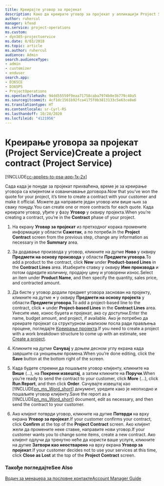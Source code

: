 ```yaml
---
title: Креирајте уговор за пројекат
description: Како да креирате уговор за пројекат у апликацији Project Service
author: ruhercul
manager: kfend
ms.service: project-operations
ms.custom:
- dyn365-projectservice
ms.date: 8/03/2018
ms.topic: article
ms.author: ruhercul
audience: Admin
search.audienceType:
- admin
- customizer
- enduser
search.app:
- D365CE
- D365PS
- ProjectOperations
ms.openlocfilehash: 94dd55559f9eaa71758caba7974b0e3b779c40a5
ms.sourcegitcommit: 4cf1dc1561b92fca4175f0b3813133c5e63ce8e6
ms.translationtype: HT
ms.contentlocale: sr-Cyrl-RS
ms.lasthandoff: 10/28/2020
ms.locfileid: "4121956"
---
```

# <a name="create-a-project-contract-project-service"></a><span data-ttu-id="b54e6-103">Креирање уговора за пројекат (Project Service)</span><span class="sxs-lookup"><span data-stu-id="b54e6-103">Create a project contract (Project Service)</span></span>

[!INCLUDE[cc-applies-to-psa-app-1x-2x](../includes/cc-applies-to-psa-app-1x-2x.md)]

<span data-ttu-id="b54e6-104">Сада када је понуде за пројекат прихваћена, време је за креирање уговора са клијентом и озваничавање договора.</span><span class="sxs-lookup"><span data-stu-id="b54e6-104">Now that you’ve won the quote for your project, it’s time to create a contract with your customer and make it official.</span></span> <span data-ttu-id="b54e6-105">Можете да направите један уговор или више њих за сваку понуду.</span><span class="sxs-lookup"><span data-stu-id="b54e6-105">You can create one or more contracts for each quote.</span></span> <span data-ttu-id="b54e6-106">Када креирате уговор, уђите у фазу **Уговор** у оквиру пројекта.</span><span class="sxs-lookup"><span data-stu-id="b54e6-106">When you’re creating a contract, you’re in the **Contract** phase of your project.</span></span>  
  
1. <span data-ttu-id="b54e6-107">На екрану **Уговор за пројекат** из претходног корака промените информације у области **Сажетак**, а по потреби.</span><span class="sxs-lookup"><span data-stu-id="b54e6-107">In the **Project Contract** screen from the previous step, change any information as necessary in the **Summary** area.</span></span>  
  
2. <span data-ttu-id="b54e6-108">За додавање производа у уговор, кликните на дугме **Ново** у оквиру **Предмети на основу производа** у области **Предмети уговора**.</span><span class="sxs-lookup"><span data-stu-id="b54e6-108">To add a product to the contract, click **New** under **Product-based Lines** in the **Contract Lines** area.</span></span> <span data-ttu-id="b54e6-109">Изаберите ставку у оквиру **Име производа** и потом одредите количину, продајну цену и уговорени износ.</span><span class="sxs-lookup"><span data-stu-id="b54e6-109">Select an item under **Product Name**, and then specify the quantity, sales price, and contracted amount.</span></span>  
  
3. <span data-ttu-id="b54e6-110">Да бисте у уговор додали предмет уговора заснован на пројекту, кликните на дугме **+** у оквиру **Предмети на основу пројекта** у области **Предмети уговора**.</span><span class="sxs-lookup"><span data-stu-id="b54e6-110">To add a project-based line to the contract, click **+** under **Project-based Lines** in the **Contract Lines** area.</span></span> <span data-ttu-id="b54e6-111">Унесите име, износ буџета и пројекат, ако су доступни.</span><span class="sxs-lookup"><span data-stu-id="b54e6-111">Enter the name, budget amount, and project, if available.</span></span> <span data-ttu-id="b54e6-112">Ако је потребно да креирате пројекат са структурном анализом посла ради прављења процене, погледајте [Креирање пројекта](../psa/create-project.md).</span><span class="sxs-lookup"><span data-stu-id="b54e6-112">If you need to create a project with a work breakdown structure to come up with an estimate, see [Create a project](../psa/create-project.md).</span></span>  
  
4. <span data-ttu-id="b54e6-113">Кликните на дугме **Сачувај** у доњем десном углу екрана када завршите са уношењем промена.</span><span class="sxs-lookup"><span data-stu-id="b54e6-113">When you’re done editing, click the **Save** button at the bottom right of the screen.</span></span>  
  
5. <span data-ttu-id="b54e6-114">Када будете спремни да пошаљете уговор клијенту, кликните на **Више** (...), на **Покрени извештај**, а затим кликните на **Поручи**.</span><span class="sxs-lookup"><span data-stu-id="b54e6-114">When you’re ready to send the contract to your customer, click **More** (…), click **Run Report**, and then click **Order**.</span></span> <span data-ttu-id="b54e6-115">Сачувајте извештај као [!INCLUDE[pn_ms_Word_short](../includes/pn-ms-word-short.md)] документ, уредите како је неопходно и пошаљите уговор клијенту.</span><span class="sxs-lookup"><span data-stu-id="b54e6-115">Save the report as a [!INCLUDE[pn_ms_Word_short](../includes/pn-ms-word-short.md)] document, edit as necessary, and then send the contract to your customer.</span></span>  
  
6. <span data-ttu-id="b54e6-116">Ако клијент потврди уговор, кликните на дугме **Потврди** на врху екрана **Уговор за пројекат**.</span><span class="sxs-lookup"><span data-stu-id="b54e6-116">If your customer confirms your contract, click **Confirm** at the top of the **Project Contract** screen.</span></span> <span data-ttu-id="b54e6-117">Ако клијент жели да промените неке ставке, направите нови уговор.</span><span class="sxs-lookup"><span data-stu-id="b54e6-117">If your customer wants you to change some items, create a new contract.</span></span> <span data-ttu-id="b54e6-118">Ако клијент одлучи да тренутно неће да користи ваше услуге, кликните на дугме **Затвори као неостварено** на врху екрана **Уговор за пројекат**.</span><span class="sxs-lookup"><span data-stu-id="b54e6-118">If your customer decides not to use your services at this time, click **Close as Lost** at the top of the **Project Contract** screen.</span></span>  
  
### <a name="see-also"></a><span data-ttu-id="b54e6-119">Такође погледајте</span><span class="sxs-lookup"><span data-stu-id="b54e6-119">See Also</span></span>  
 [<span data-ttu-id="b54e6-120">Водич за менаџера за пословне контакте</span><span class="sxs-lookup"><span data-stu-id="b54e6-120">Account Manager Guide</span></span>](../psa/account-manager-guide.md)
